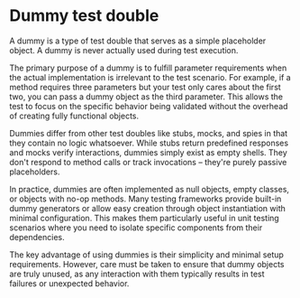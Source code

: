 # Dummy test double

A dummy is a type of test double that serves as a simple placeholder object. A dummy is never actually used during test execution. 

The primary purpose of a dummy is to fulfill parameter requirements when the actual implementation is irrelevant to the test scenario. For example, if a method requires three parameters but your test only cares about the first two, you can pass a dummy object as the third parameter. This allows the test to focus on the specific behavior being validated without the overhead of creating fully functional objects.

Dummies differ from other test doubles like stubs, mocks, and spies in that they contain no logic whatsoever. While stubs return predefined responses and mocks verify interactions, dummies simply exist as empty shells. They don't respond to method calls or track invocations – they're purely passive placeholders.

In practice, dummies are often implemented as null objects, empty classes, or objects with no-op methods. Many testing frameworks provide built-in dummy generators or allow easy creation through object instantiation with minimal configuration. This makes them particularly useful in unit testing scenarios where you need to isolate specific components from their dependencies.

The key advantage of using dummies is their simplicity and minimal setup requirements. However, care must be taken to ensure that dummy objects are truly unused, as any interaction with them typically results in test failures or unexpected behavior.
